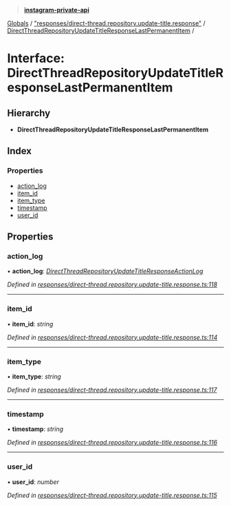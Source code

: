 > **[instagram-private-api](../README.md)**

[Globals](../README.md) / ["responses/direct-thread.repository.update-title.response"](../modules/_responses_direct_thread_repository_update_title_response_.md) / [DirectThreadRepositoryUpdateTitleResponseLastPermanentItem](_responses_direct_thread_repository_update_title_response_.directthreadrepositoryupdatetitleresponselastpermanentitem.md) /

# Interface: DirectThreadRepositoryUpdateTitleResponseLastPermanentItem

## Hierarchy

* **DirectThreadRepositoryUpdateTitleResponseLastPermanentItem**

## Index

### Properties

* [action_log](_responses_direct_thread_repository_update_title_response_.directthreadrepositoryupdatetitleresponselastpermanentitem.md#action_log)
* [item_id](_responses_direct_thread_repository_update_title_response_.directthreadrepositoryupdatetitleresponselastpermanentitem.md#item_id)
* [item_type](_responses_direct_thread_repository_update_title_response_.directthreadrepositoryupdatetitleresponselastpermanentitem.md#item_type)
* [timestamp](_responses_direct_thread_repository_update_title_response_.directthreadrepositoryupdatetitleresponselastpermanentitem.md#timestamp)
* [user_id](_responses_direct_thread_repository_update_title_response_.directthreadrepositoryupdatetitleresponselastpermanentitem.md#user_id)

## Properties

###  action_log

• **action_log**: *[DirectThreadRepositoryUpdateTitleResponseActionLog](_responses_direct_thread_repository_update_title_response_.directthreadrepositoryupdatetitleresponseactionlog.md)*

*Defined in [responses/direct-thread.repository.update-title.response.ts:118](https://github.com/dilame/instagram-private-api/blob/01eb399/src/responses/direct-thread.repository.update-title.response.ts#L118)*

___

###  item_id

• **item_id**: *string*

*Defined in [responses/direct-thread.repository.update-title.response.ts:114](https://github.com/dilame/instagram-private-api/blob/01eb399/src/responses/direct-thread.repository.update-title.response.ts#L114)*

___

###  item_type

• **item_type**: *string*

*Defined in [responses/direct-thread.repository.update-title.response.ts:117](https://github.com/dilame/instagram-private-api/blob/01eb399/src/responses/direct-thread.repository.update-title.response.ts#L117)*

___

###  timestamp

• **timestamp**: *string*

*Defined in [responses/direct-thread.repository.update-title.response.ts:116](https://github.com/dilame/instagram-private-api/blob/01eb399/src/responses/direct-thread.repository.update-title.response.ts#L116)*

___

###  user_id

• **user_id**: *number*

*Defined in [responses/direct-thread.repository.update-title.response.ts:115](https://github.com/dilame/instagram-private-api/blob/01eb399/src/responses/direct-thread.repository.update-title.response.ts#L115)*
